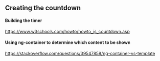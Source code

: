 ## Creating the countdown

#### Building the timer

https://www.w3schools.com/howto/howto_js_countdown.asp

#### Using ng-container to determine which content to be shown

https://stackoverflow.com/questions/39547858/ng-container-vs-template
